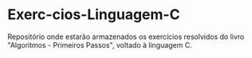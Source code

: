 # Exerc-cios-Linguagem-C
Repositório onde estarão armazenados os exercícios resolvidos do livro "Algoritmos - Primeiros Passos", voltado à linguagem C.
